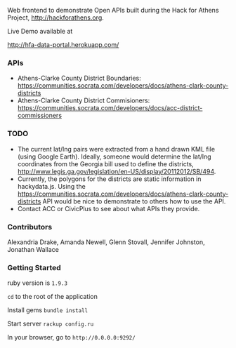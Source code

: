 Web frontend to demonstrate Open APIs built during the Hack for Athens Project,
http://hackforathens.org.

Live Demo available at

http://hfa-data-portal.herokuapp.com/

### APIs

 - Athens-Clarke County District Boundaries: https://communities.socrata.com/developers/docs/athens-clark-county-districts
 - Athens-Clarke County District Commisioners: https://communities.socrata.com/developers/docs/acc-district-commissioners
 
### TODO

 - The current lat/lng pairs were extracted from a hand drawn KML file (using
   Google Earth). Ideally, someone would determine the lat/lng coordinates from
   the Georgia bill used to define the districts, http://www.legis.ga.gov/legislation/en-US/display/20112012/SB/494.
 - Currently, the polygons for the districts are static information in
   hackydata.js. Using the
   https://communities.socrata.com/developers/docs/athens-clark-county-districts
   API would be nice to demonstrate to others how to use the API.
 - Contact ACC or CivicPlus to see about what APIs they provide.
   
### Contributors

Alexandria Drake, Amanda Newell, Glenn Stovall, Jennifer Johnston, Jonathan Wallace


### Getting Started
ruby version is ```1.9.3```

```cd``` to the root of the application

Install gems
```bundle install```

Start server
```rackup config.ru```

In your browser, go to ```http://0.0.0.0:9292/```
